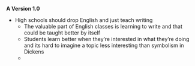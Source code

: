 **A Version 1.0**

- High schools should drop English and just teach writing
	- The valuable part of English classes is learning to write and that could be taught better by itself
	- Students learn better when they’re interested in what they’re doing and its hard to imagine a topic less interesting than symbolism in Dickens
	- 


